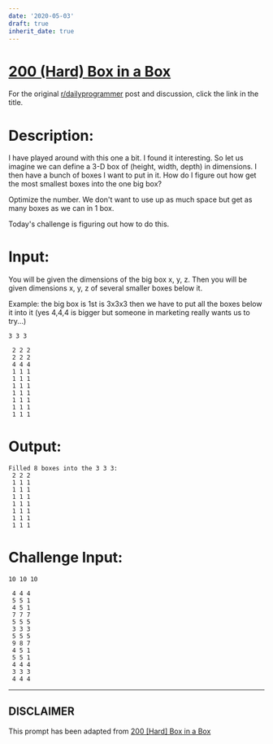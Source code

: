 ```yaml
---
date: '2020-05-03'
draft: true
inherit_date: true
---
```


# [200 (Hard) Box in a Box](https://www.reddit.com/r/dailyprogrammer/comments/2v0tx4/20150206_challenge_200_hard_box_in_a_box/)

For the original [r/dailyprogrammer](https://www.reddit.com/r/dailyprogrammer/) post and discussion, click the link in the title.

# Description:
I have played around with this one a bit. I found it interesting. So let us imagine we can define a 3-D box of (height, width, depth) in dimensions. I then have a bunch of boxes I want to put in it. How do I figure out how get the most smallest boxes into the one big box?

Optimize the number. We don't want to use up as much space but get as many boxes as we can in 1 box.

Today's challenge is figuring out how to do this. 

# Input:
You will be given the dimensions of the big box x, y, z. Then you will be given dimensions x, y, z of several smaller boxes below it.

Example:
the big box is 1st is 3x3x3 then we have to put all the boxes below it into it (yes 4,4,4 is bigger but someone in marketing really wants us to try...)


```
3 3 3

 2 2 2
 2 2 2
 4 4 4
 1 1 1
 1 1 1
 1 1 1
 1 1 1
 1 1 1
 1 1 1
 1 1 1
```
# Output:

```
Filled 8 boxes into the 3 3 3:
 2 2 2
 1 1 1
 1 1 1
 1 1 1
 1 1 1
 1 1 1
 1 1 1
 1 1 1
```
# Challenge Input:

```
10 10 10

 4 4 4
 5 5 1
 4 5 1
 7 7 7
 5 5 5
 3 3 3
 5 5 5
 9 8 7
 4 5 1
 5 5 1
 4 4 4
 3 3 3
 4 4 4
```

----
## **DISCLAIMER**
This prompt has been adapted from [200 [Hard] Box in a Box](https://www.reddit.com/r/dailyprogrammer/comments/2v0tx4/20150206_challenge_200_hard_box_in_a_box/
)
